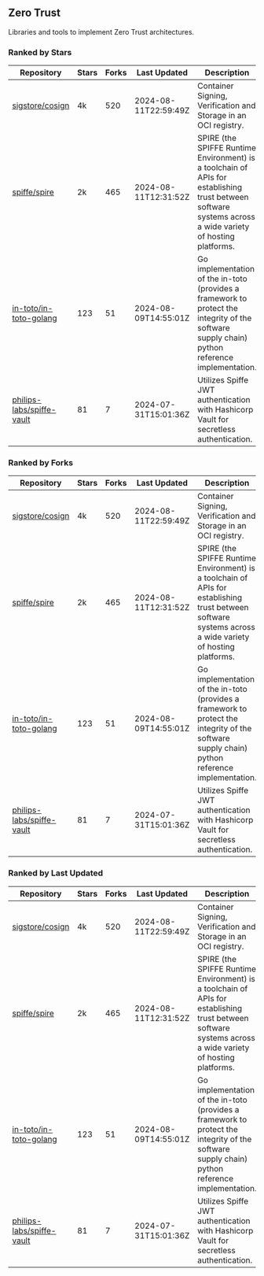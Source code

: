 ## Zero Trust

Libraries and tools to implement Zero Trust architectures.

### Ranked by Stars

| Repository | Stars | Forks | Last Updated | Description | 
|------------|-------|-------|--------------|-------------|
| [sigstore/cosign](https://github.com/sigstore/cosign) | 4k | 520 | 2024-08-11T22:59:49Z |  Container Signing, Verification and Storage in an OCI registry. |
| [spiffe/spire](https://github.com/spiffe/spire) | 2k | 465 | 2024-08-11T12:31:52Z |  SPIRE (the SPIFFE Runtime Environment) is a toolchain of APIs for establishing trust between software systems across a wide variety of hosting platforms. |
| [in-toto/in-toto-golang](https://github.com/in-toto/in-toto-golang) | 123 | 51 | 2024-08-09T14:55:01Z |  Go implementation of the in-toto (provides a framework to protect the integrity of the software supply chain) python reference implementation. |
| [philips-labs/spiffe-vault](https://github.com/philips-labs/spiffe-vault) | 81 | 7 | 2024-07-31T15:01:36Z |  Utilizes Spiffe JWT authentication with Hashicorp Vault for secretless authentication. |

### Ranked by Forks

| Repository | Stars | Forks | Last Updated | Description | 
|------------|-------|-------|--------------|-------------|
| [sigstore/cosign](https://github.com/sigstore/cosign) | 4k | 520 | 2024-08-11T22:59:49Z |  Container Signing, Verification and Storage in an OCI registry. |
| [spiffe/spire](https://github.com/spiffe/spire) | 2k | 465 | 2024-08-11T12:31:52Z |  SPIRE (the SPIFFE Runtime Environment) is a toolchain of APIs for establishing trust between software systems across a wide variety of hosting platforms. |
| [in-toto/in-toto-golang](https://github.com/in-toto/in-toto-golang) | 123 | 51 | 2024-08-09T14:55:01Z |  Go implementation of the in-toto (provides a framework to protect the integrity of the software supply chain) python reference implementation. |
| [philips-labs/spiffe-vault](https://github.com/philips-labs/spiffe-vault) | 81 | 7 | 2024-07-31T15:01:36Z |  Utilizes Spiffe JWT authentication with Hashicorp Vault for secretless authentication. |

### Ranked by Last Updated

| Repository | Stars | Forks | Last Updated | Description | 
|------------|-------|-------|--------------|-------------|
| [sigstore/cosign](https://github.com/sigstore/cosign) | 4k | 520 | 2024-08-11T22:59:49Z |  Container Signing, Verification and Storage in an OCI registry. |
| [spiffe/spire](https://github.com/spiffe/spire) | 2k | 465 | 2024-08-11T12:31:52Z |  SPIRE (the SPIFFE Runtime Environment) is a toolchain of APIs for establishing trust between software systems across a wide variety of hosting platforms. |
| [in-toto/in-toto-golang](https://github.com/in-toto/in-toto-golang) | 123 | 51 | 2024-08-09T14:55:01Z |  Go implementation of the in-toto (provides a framework to protect the integrity of the software supply chain) python reference implementation. |
| [philips-labs/spiffe-vault](https://github.com/philips-labs/spiffe-vault) | 81 | 7 | 2024-07-31T15:01:36Z |  Utilizes Spiffe JWT authentication with Hashicorp Vault for secretless authentication. |

